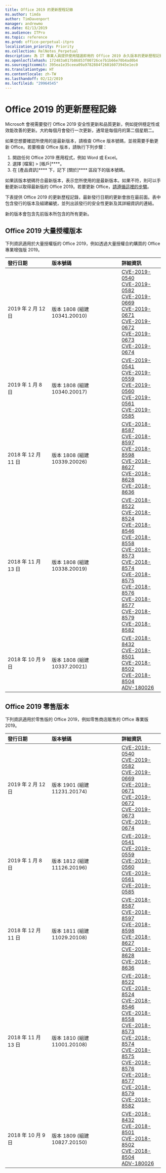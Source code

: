 ```yaml
---
title: Office 2019 的更新歷程記錄
ms.author: timda
author: TimDavenport
manager: andrewmo
ms.date: 02/13/2019
ms.audience: ITPro
ms.topic: reference
ms.prod: office-perpetual-itpro
localization_priority: Priority
ms.collection: RelNotes_Perpetual
description: 為 IT 專業人員提供使用隨選即用的 Office 2019 永久版本的更新歷程記錄
ms.openlocfilehash: 172483a017b86853f00726ce7b1b66e70b4ad0b4
ms.sourcegitcommit: 395ea1e35ceea09a9782884f26016073945e1ec0
ms.translationtype: HT
ms.contentlocale: zh-TW
ms.lasthandoff: 02/12/2019
ms.locfileid: "29964545"
---
```

# <a name="update-history-for-office-2019"></a>Office 2019 的更新歷程記錄

Microsoft 會視需要發行 Office 2019 安全性更新和品質更新，例如提供穩定性或效能改善的更新。大約每個月會發行一次更新，通常是每個月的第二個星期二。

如果您想要確認所使用的是最新版本，請檢查 Office 版本號碼，並視需要手動更新 Office。若要檢查 Office 版本，請執行下列步驟：

  1.    開啟任何 Office 2019 應用程式，例如 Word 或 Excel。
  2.    選擇 [檔案] > [帳戶]****。
  3.    在 [產品資訊]**** 下，記下 [關於]**** 區段下的版本號碼。

如果該版本號碼符合最新版本，表示您所使用的是最新版本。如果不符，則可以手動更新以取得最新版的 Office 2019。若要更新 Office，[請遵循這裡的步驟](https://support.office.com/article/2ab296f3-7f03-43a2-8e50-46de917611c5)。


下表提供 Office 2019 的更新歷程記錄，最新發行日期的更新會放在最前面。表中包含發行的版本及組建編號，並列出該發行的安全性更新及其詳細資訊的連結。

新的版本會包含先前版本所包含的所有更新。

## <a name="volume-licensed-versions-of-office-2019"></a>Office 2019 大量授權版本
下列資訊適用於大量授權版的 Office 2019，例如透過大量授權合約購買的 Office 專業增強版 2019。

|**發行日期**|**版本號碼**|**詳細資訊**|
|:-----|:-----|:-----|
|2019 年 2 月 12 日   |版本 1808 (組建 10341.20010)  |[CVE-2019-0540](https://portal.msrc.microsoft.com/zh-TW/security-guidance/advisory/CVE-2019-0540) <br/> [CVE-2019-0582](https://portal.msrc.microsoft.com/zh-TW/security-guidance/advisory/CVE-2019-0582) <br/> [CVE-2019-0669](https://portal.msrc.microsoft.com/zh-TW/security-guidance/advisory/CVE-2019-0669) <br/> [CVE-2019-0671](https://portal.msrc.microsoft.com/zh-TW/security-guidance/advisory/CVE-2019-0671) <br/> [CVE-2019-0672](https://portal.msrc.microsoft.com/zh-TW/security-guidance/advisory/CVE-2019-0672) <br/> [CVE-2019-0673](https://portal.msrc.microsoft.com/zh-TW/security-guidance/advisory/CVE-2019-0673) <br/> [CVE-2019-0674](https://portal.msrc.microsoft.com/zh-TW/security-guidance/advisory/CVE-2019-0674) <br/> |
|2019 年 1 月 8 日   |版本 1808 (組建 10340.20017)  |[CVE-2019-0541](https://portal.msrc.microsoft.com/zh-TW/security-guidance/advisory/CVE-2019-0541) <br/> [CVE-2019-0559](https://portal.msrc.microsoft.com/zh-TW/security-guidance/advisory/CVE-2019-0559) <br/> [CVE-2019-0560](https://portal.msrc.microsoft.com/zh-TW/security-guidance/advisory/CVE-2019-0560) <br/> [CVE-2019-0561](https://portal.msrc.microsoft.com/zh-TW/security-guidance/advisory/CVE-2019-0561) <br/> [CVE-2019-0585](https://portal.msrc.microsoft.com/zh-TW/security-guidance/advisory/CVE-2019-0585) <br/> |
|2018 年 12 月 11 日   |版本 1808 (組建 10339.20026)  |[CVE-2018-8587](https://portal.msrc.microsoft.com/zh-TW/security-guidance/advisory/CVE-2018-8587) <br/> [CVE-2018-8597](https://portal.msrc.microsoft.com/zh-TW/security-guidance/advisory/CVE-2018-8597) <br/> [CVE-2018-8598](https://portal.msrc.microsoft.com/zh-TW/security-guidance/advisory/CVE-2018-8598) <br/> [CVE-2018-8627](https://portal.msrc.microsoft.com/zh-TW/security-guidance/advisory/CVE-2018-8627) <br/> [CVE-2018-8628](https://portal.msrc.microsoft.com/zh-TW/security-guidance/advisory/CVE-2018-8628) <br/> [CVE-2018-8636](https://portal.msrc.microsoft.com/zh-TW/security-guidance/advisory/CVE-2018-8636) <br/>|
|2018 年 11 月 13 日   |版本 1808 (組建 10338.20019)  |[CVE-2018-8522](https://portal.msrc.microsoft.com/zh-TW/security-guidance/advisory/CVE-2018-8522) <br/> [CVE-2018-8524](https://portal.msrc.microsoft.com/zh-TW/security-guidance/advisory/CVE-2018-8524) <br/> [CVE-2018-8546](https://portal.msrc.microsoft.com/zh-TW/security-guidance/advisory/CVE-2018-8546) <br/> [CVE-2018-8558](https://portal.msrc.microsoft.com/zh-TW/security-guidance/advisory/CVE-2018-8558) <br/> [CVE-2018-8573](https://portal.msrc.microsoft.com/zh-TW/security-guidance/advisory/CVE-2018-8573) <br/> [CVE-2018-8574](https://portal.msrc.microsoft.com/zh-TW/security-guidance/advisory/CVE-2018-8574) <br/> [CVE-2018-8575](https://portal.msrc.microsoft.com/zh-TW/security-guidance/advisory/CVE-2018-8575) <br/> [CVE-2018-8576](https://portal.msrc.microsoft.com/zh-TW/security-guidance/advisory/CVE-2018-8576) <br/> [CVE-2018-8577](https://portal.msrc.microsoft.com/zh-TW/security-guidance/advisory/CVE-2018-8577) <br/> [CVE-2018-8579](https://portal.msrc.microsoft.com/zh-TW/security-guidance/advisory/CVE-2018-8579) <br/> [CVE-2018-8582](https://portal.msrc.microsoft.com/zh-TW/security-guidance/advisory/CVE-2018-8582) <br/>|
|2018 年 10 月 9 日   |版本 1808 (組建 10337.20021)  |[CVE-2018-8432](https://portal.msrc.microsoft.com/zh-TW/security-guidance/advisory/CVE-2018-8432) <br/> [CVE-2018-8501](https://portal.msrc.microsoft.com/zh-TW/security-guidance/advisory/CVE-2018-8501) <br/> [CVE-2018-8502](https://portal.msrc.microsoft.com/zh-TW/security-guidance/advisory/CVE-2018-8502) <br/> [CVE-2018-8504](https://portal.msrc.microsoft.com/zh-TW/security-guidance/advisory/CVE-2018-8504) <br/> [ADV-180026](https://portal.msrc.microsoft.com/zh-TW/security-guidance/advisory/ADV180026) <br/>|

## <a name="retail-versions-of-office-2019"></a>Office 2019 零售版本
下列資訊適用於零售版的 Office 2019，例如零售商店販售的 Office 專業版 2019。

|**發行日期**|**版本號碼**|**詳細資訊**|
|:-----|:-----|:-----|
|2019 年 2 月 12 日   |版本 1901 (組建 11231.20174)  |[CVE-2019-0540](https://portal.msrc.microsoft.com/zh-TW/security-guidance/advisory/CVE-2019-0540) <br/> [CVE-2019-0582](https://portal.msrc.microsoft.com/zh-TW/security-guidance/advisory/CVE-2019-0582) <br/> [CVE-2019-0669](https://portal.msrc.microsoft.com/zh-TW/security-guidance/advisory/CVE-2019-0669) <br/> [CVE-2019-0671](https://portal.msrc.microsoft.com/zh-TW/security-guidance/advisory/CVE-2019-0671) <br/> [CVE-2019-0672](https://portal.msrc.microsoft.com/zh-TW/security-guidance/advisory/CVE-2019-0672) <br/> [CVE-2019-0673](https://portal.msrc.microsoft.com/zh-TW/security-guidance/advisory/CVE-2019-0673) <br/> [CVE-2019-0674](https://portal.msrc.microsoft.com/zh-TW/security-guidance/advisory/CVE-2019-0674) <br/> |
|2019 年 1 月 8 日   |版本 1812 (組建 11126.20196)  |[CVE-2019-0541](https://portal.msrc.microsoft.com/zh-TW/security-guidance/advisory/CVE-2019-0541) <br/> [CVE-2019-0559](https://portal.msrc.microsoft.com/zh-TW/security-guidance/advisory/CVE-2019-0559) <br/> [CVE-2019-0560](https://portal.msrc.microsoft.com/zh-TW/security-guidance/advisory/CVE-2019-0560) <br/> [CVE-2019-0561](https://portal.msrc.microsoft.com/zh-TW/security-guidance/advisory/CVE-2019-0561) <br/> [CVE-2019-0585](https://portal.msrc.microsoft.com/zh-TW/security-guidance/advisory/CVE-2019-0585) <br/> |
|2018 年 12 月 11 日   |版本 1811 (組建 11029.20108)  |[CVE-2018-8587](https://portal.msrc.microsoft.com/zh-TW/security-guidance/advisory/CVE-2018-8587) <br/> [CVE-2018-8597](https://portal.msrc.microsoft.com/zh-TW/security-guidance/advisory/CVE-2018-8597) <br/> [CVE-2018-8598](https://portal.msrc.microsoft.com/zh-TW/security-guidance/advisory/CVE-2018-8598) <br/> [CVE-2018-8627](https://portal.msrc.microsoft.com/zh-TW/security-guidance/advisory/CVE-2018-8627) <br/> [CVE-2018-8628](https://portal.msrc.microsoft.com/zh-TW/security-guidance/advisory/CVE-2018-8628) <br/> [CVE-2018-8636](https://portal.msrc.microsoft.com/zh-TW/security-guidance/advisory/CVE-2018-8636) <br/>|
|2018 年 11 月 13 日   |版本 1810 (組建 11001.20108)  |[CVE-2018-8522](https://portal.msrc.microsoft.com/zh-TW/security-guidance/advisory/CVE-2018-8522) <br/> [CVE-2018-8524](https://portal.msrc.microsoft.com/zh-TW/security-guidance/advisory/CVE-2018-8524) <br/> [CVE-2018-8546](https://portal.msrc.microsoft.com/zh-TW/security-guidance/advisory/CVE-2018-8546) <br/> [CVE-2018-8558](https://portal.msrc.microsoft.com/zh-TW/security-guidance/advisory/CVE-2018-8558) <br/> [CVE-2018-8573](https://portal.msrc.microsoft.com/zh-TW/security-guidance/advisory/CVE-2018-8573) <br/> [CVE-2018-8574](https://portal.msrc.microsoft.com/zh-TW/security-guidance/advisory/CVE-2018-8574) <br/> [CVE-2018-8575](https://portal.msrc.microsoft.com/zh-TW/security-guidance/advisory/CVE-2018-8575) <br/> [CVE-2018-8576](https://portal.msrc.microsoft.com/zh-TW/security-guidance/advisory/CVE-2018-8576) <br/> [CVE-2018-8577](https://portal.msrc.microsoft.com/zh-TW/security-guidance/advisory/CVE-2018-8577) <br/> [CVE-2018-8579](https://portal.msrc.microsoft.com/zh-TW/security-guidance/advisory/CVE-2018-8579) <br/> [CVE-2018-8582](https://portal.msrc.microsoft.com/zh-TW/security-guidance/advisory/CVE-2018-8582) <br/>|
|2018 年 10 月 9 日   |版本 1809 (組建 10827.20150)  |[CVE-2018-8432](https://portal.msrc.microsoft.com/zh-TW/security-guidance/advisory/CVE-2018-8432) <br/> [CVE-2018-8501](https://portal.msrc.microsoft.com/zh-TW/security-guidance/advisory/CVE-2018-8501) <br/> [CVE-2018-8502](https://portal.msrc.microsoft.com/zh-TW/security-guidance/advisory/CVE-2018-8502) <br/> [CVE-2018-8504](https://portal.msrc.microsoft.com/zh-TW/security-guidance/advisory/CVE-2018-8504) <br/> [ADV-180026](https://portal.msrc.microsoft.com/zh-TW/security-guidance/advisory/ADV180026) <br/>|
